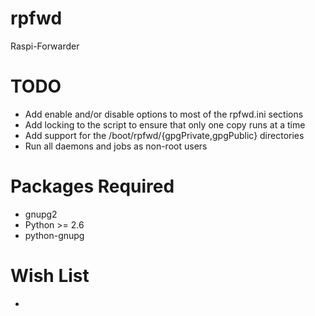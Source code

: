 rpfwd
=====

Raspi-Forwarder


TODO
====
* Add enable and/or disable options to most of the rpfwd.ini sections
* Add locking to the script to ensure that only one copy runs at a time
* Add support for the /boot/rpfwd/{gpgPrivate,gpgPublic} directories
* Run all daemons and jobs as non-root users

Packages Required
====
* gnupg2
* Python >= 2.6
* python-gnupg

Wish List
====
* 